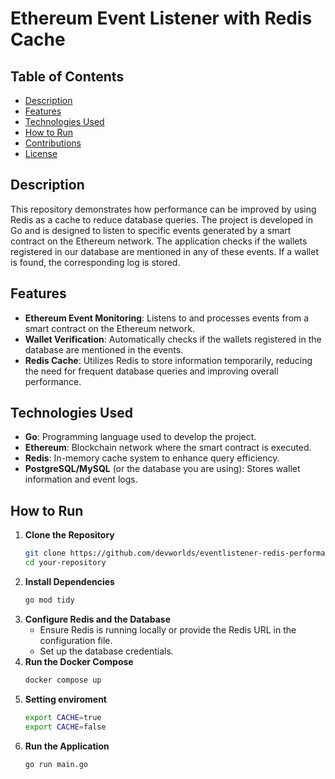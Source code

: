 # Ethereum Event Listener with Redis Cache

## Table of Contents
- [Description](#description)
- [Features](#features)
- [Technologies Used](#technologies-used)
- [How to Run](#how-to-run)
- [Contributions](#contributions)
- [License](#license)

## Description

This repository demonstrates how performance can be improved by using Redis as a cache to reduce database queries. The project is developed in Go and is designed to listen to specific events generated by a smart contract on the Ethereum network. The application checks if the wallets registered in our database are mentioned in any of these events. If a wallet is found, the corresponding log is stored.

## Features

- **Ethereum Event Monitoring**: Listens to and processes events from a smart contract on the Ethereum network.
- **Wallet Verification**: Automatically checks if the wallets registered in the database are mentioned in the events.
- **Redis Cache**: Utilizes Redis to store information temporarily, reducing the need for frequent database queries and improving overall performance.

## Technologies Used

- **Go**: Programming language used to develop the project.
- **Ethereum**: Blockchain network where the smart contract is executed.
- **Redis**: In-memory cache system to enhance query efficiency.
- **PostgreSQL/MySQL** (or the database you are using): Stores wallet information and event logs.

## How to Run

1. **Clone the Repository**
   ```sh
   git clone https://github.com/devworlds/eventlistener-redis-performance.git
   cd your-repository
2. **Install Dependencies**
    ```sh
    go mod tidy
3. **Configure Redis and the Database**
    - Ensure Redis is running locally or provide the Redis URL in the configuration file.
    - Set up the database credentials. 
4. **Run the Docker Compose**
    ```sh
    docker compose up
5. **Setting enviroment**
   ```sh
   export CACHE=true
   export CACHE=false
6. **Run the Application**
    ```sh
    go run main.go
